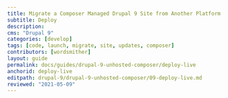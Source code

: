 ```yaml
---
title: Migrate a Composer Managed Drupal 9 Site from Another Platform
subtitle: Deploy
description: 
cms: "Drupal 9"
categories: [develop]
tags: [code, launch, migrate, site, updates, composer]
contributors: [wordsmither]
layout: guide
permalink: docs/guides/drupal-9-unhosted-composer/deploy-live
anchorid: deploy-live
editpath: drupal-9/drupal-9-unhosted-composer/09-deploy-live.md
reviewed: "2021-05-09"
---
```


<Partial file="drupal-9/deploy-using-launch.md" />
